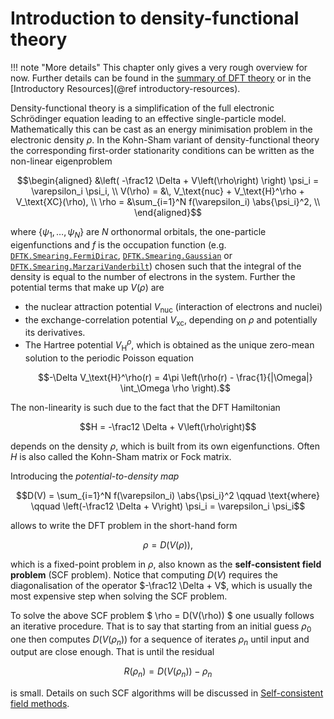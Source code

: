 # Introduction to density-functional theory

!!! note "More details"
    This chapter only gives a very rough overview for now. Further details
    can be found in the [summary of DFT theory](https://michael-herbst.com/teaching/2022-mit-workshop-dftk/2022-mit-workshop-dftk/DFT_Theory.pdf)
    or in the [Introductory Resources](@ref introductory-resources).

Density-functional theory is a simplification of the full electronic
Schrödinger equation leading to an effective single-particle model.
Mathematically this can be cast as an energy minimisation problem
in the electronic density $\rho$. In the Kohn-Sham variant
of density-functional theory the corresponding first-order stationarity
conditions can be written as the non-linear eigenproblem
```math
\begin{aligned}
&\left( -\frac12 \Delta + V\left(\rho\right) \right) \psi_i = \varepsilon_i \psi_i, \\
V(\rho) = &\, V_\text{nuc} + V_\text{H}^\rho + V_\text{XC}(\rho), \\
\rho = &\sum_{i=1}^N f(\varepsilon_i)  \abs{\psi_i}^2, \\
\end{aligned}
```
where $\{\psi_1,\ldots, \psi_N\}$ are $N$ orthonormal orbitals,
the one-particle eigenfunctions and $f$ is the occupation function
(e.g. [`DFTK.Smearing.FermiDirac`](@ref), [`DFTK.Smearing.Gaussian`](@ref)
or [`DFTK.Smearing.MarzariVanderbilt`](@ref))
chosen such that the integral of the density is equal to the number of electrons in the system.
Further the potential terms that make up $V(\rho)$ are
- the nuclear attraction potential $V_\text{nuc}$ (interaction of electrons and nuclei)
- the exchange-correlation potential $V_\text{xc}$,
  depending on $\rho$ and potentially its derivatives.
- The Hartree potential $V_\text{H}^\rho$, which is obtained as the unique zero-mean solution to the periodic Poisson equation
  ```math
  -\Delta V_\text{H}^\rho(r)
  = 4\pi \left(\rho(r) - \frac{1}{|\Omega|} \int_\Omega \rho \right).
  ```
The non-linearity is such due to the fact that the DFT Hamiltonian
```math
H = -\frac12 \Delta + V\left(\rho\right)
```
depends on the density $\rho$, which is built from its own eigenfunctions.
Often $H$ is also called the Kohn-Sham matrix or Fock matrix.

Introducing the *potential-to-density map*
```math
D(V) = \sum_{i=1}^N f(\varepsilon_i)  \abs{\psi_i}^2
\qquad \text{where} \qquad \left(-\frac12 \Delta + V\right) \psi_i = \varepsilon_i \psi_i
```
allows to write the DFT problem in the short-hand form
```math
\rho = D(V(\rho)),
```
which is a fixed-point problem in $\rho$, also known as the
**self-consistent field problem** (SCF problem).
Notice that computing $D(V)$ requires the diagonalisation of the operator
$-\frac12 \Delta + V$, which is usually the most
expensive step when solving the SCF problem.

To solve the above SCF problem $ \rho = D(V(\rho)) $
one usually follows an iterative procedure.
That is to say that starting from an initial guess $\rho_0$ one then
computes $D(V(\rho_n))$ for a sequence of iterates $\rho_n$ until input and output
are close enough. That is until the residual
```math
R(\rho_n) = D(V(\rho_n)) - \rho_n
```
is small. Details on such SCF algorithms will be discussed in [Self-consistent field methods](@ref).
